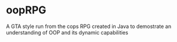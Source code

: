 # oopRPG
A GTA style run from the cops RPG created in Java to demostrate an understanding of OOP and its dynamic capabilities
